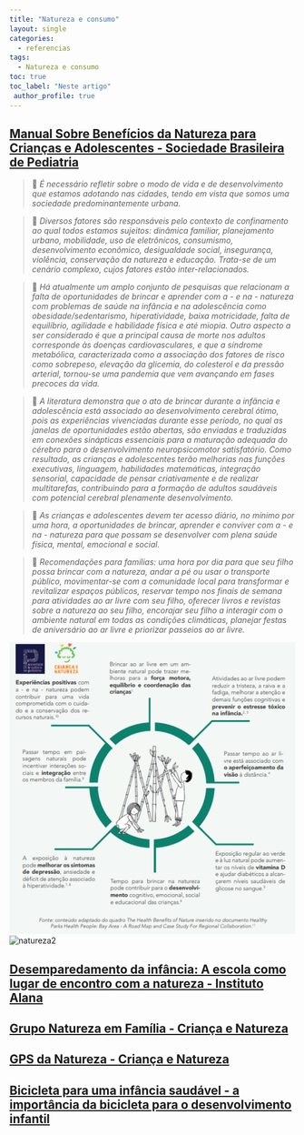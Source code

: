 ```yaml
---
title: "Natureza e consumo"
layout: single
categories:
  - referencias
tags:
  - Natureza e consumo
toc: true
toc_label: "Neste artigo"
 author_profile: true
---
```


## [Manual Sobre Benefícios da Natureza para Crianças e Adolescentes - Sociedade Brasileira de Pediatria](https://www.sbp.com.br/fileadmin/user_upload/manual_orientacao_sbp_cen_.pdf)

> 💬 *É necessário refletir sobre o modo de vida e de desenvolvimento que estamos adotando nas cidades, tendo em vista que somos uma sociedade predominantemente urbana.*

> 💬 *Diversos fatores são responsáveis pelo contexto de confinamento ao qual todos estamos sujeitos: dinâmica familiar, planejamento urbano, mobilidade, uso de eletrônicos, consumismo, desenvolvimento econômico, desigualdade social, insegurança, violência, conservação da natureza e educação. Trata-se de um cenário complexo, cujos fatores estão inter-relacionados.*

> 💬 *Há atualmente um amplo conjunto de pesquisas que relacionam a falta de oportunidades de brincar e aprender com a - e na - natureza com problemas de saúde na infância e na adolescência como obesidade/sedentarismo, hiperatividade, baixa motricidade, falta de equilíbrio, agilidade e habilidade física e até miopia. Outro aspecto a ser considerado é que a principal causa de morte nos adultos corresponde às doenças cardiovasculares, e que a síndrome metabólica, caracterizada como a associação dos fatores de risco como sobrepeso, elevação da glicemia, do colesterol e da pressão arterial, tornou-se uma pandemia que vem avançando em fases precoces da vida.*

> 💬 *A literatura demonstra que o ato de brincar durante a infância e adolescência está associado ao desenvolvimento cerebral ótimo, pois as experiências vivenciadas durante esse período, no qual as janelas de oportunidades estão abertas, são enviadas e traduzidas em conexões sinápticas essenciais para a maturação adequada do cérebro para o desenvolvimento neuropsicomotor satisfatório. Como resultado, as crianças e adolescentes terão melhorias nas funções executivas, linguagem, habilidades matemáticas, integração sensorial, capacidade de pensar criativamente e de realizar multitarefas, contribuindo para a formação de adultos saudáveis com potencial cerebral plenamente desenvolvimento.* 

> 💬 *As crianças e adolescentes devem ter acesso diário, no mínimo por uma hora, a oportunidades de brincar, aprender e conviver com a - e na - natureza para que possam se desenvolver com plena saúde física, mental, emocional e social.*

>💬 *Recomendações para famílias: uma hora por dia para que seu filho possa brincar com a natureza, andar a pé ou usar o transporte público, movimentar-se com a comunidade local para transformar e revitalizar espaços públicos, reservar tempo nos finais de semana para atividades ao ar livre com seu filho, oferecer livros e revistas sobre a natureza ao seu filho, encorajar seu filho a interagir com o ambiente natural em todas as condições climáticas, planejar festas de aniversário ao ar livre e priorizar passeios ao ar livre.*

![natureza1](images/natureza-criancas.png)
![natureza2](images/natureza-família.png)


## [Desemparedamento da infância: A escola como lugar de encontro com a natureza - Instituto Alana](https://criancaenatureza.org.br/wp-content/uploads/2018/08/Desemparedamento_infancia.pdf)

## [Grupo Natureza em Família - Criança e Natureza](https://criancaenatureza.org.br/pt/nossas-acoes/clubes-natureza-em-familia/)

## [GPS da Natureza - Criança e Natureza](https://criancaenatureza.org.br/gps-da-natureza/login)

## [Bicicleta para uma infância saudável - a importância da bicicleta para o desenvolvimento infantil](https://criancaenatureza.org.br/wp-content/uploads/2018/09/Infográfico-Bicicleta-infância-saudável-Bicicleta-nos-Planos.pdf)